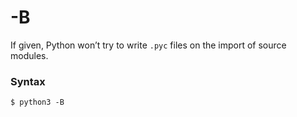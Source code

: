 # -B

If given, Python won’t try to write `.pyc` files on the import of source modules.

### Syntax

```shell
$ python3 -B
```